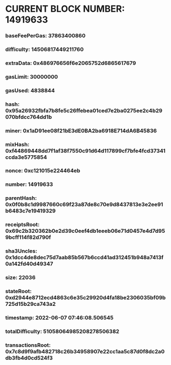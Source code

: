 # CURRENT BLOCK NUMBER: 14919633

### baseFeePerGas: 37863400860
### difficulty: 14506817449211760
### extraData: 0x486976656f6e2065752d6865617679
### gasLimit: 30000000
### gasUsed: 4838844
### hash: 0x95a26932fbfa7b8fe5c26ffebea01ced7e2ba0275ee2c4b29070bfdcc764dd1b
### miner: 0x1aD91ee08f21bE3dE0BA2ba6918E714dA6B45836
### mixHash: 0xf44869448dd7f1af38f7550c91d64d117899cf7bfe4fcd37341ccda3e5775854
### nonce: 0xc121015e224464eb
### number: 14919633
### parentHash: 0x0f0b8c1d9987660c69f23a87de8c70e9d8437813e3e2ee91b6483c7e19419329
### receiptsRoot: 0x69c2b320362b0e2d39c0eef4db1eeeb06e71d0457e4d7d959bcff114f82d790f
### sha3Uncles: 0x1dcc4de8dec75d7aab85b567b6ccd41ad312451b948a7413f0a142fd40d49347
### size: 22036
### stateRoot: 0xd2944e8712ecd4863c6e35c29920d4fa18be2306035bf09b725d15b29ca743a2
### timestamp: 2022-06-07 07:46:08.506545
### totalDifficulty: 51058064985208278506382
### transactionsRoot: 0x7c8d9f9afb482718c26b34958907e22cc1aa5c87d0f8dc2a0db3fb4d0cd524f3
